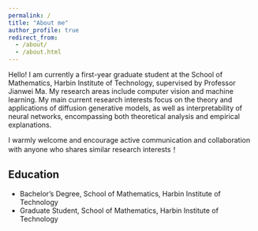 ```yaml
---
permalink: /
title: "About me"
author_profile: true
redirect_from: 
  - /about/
  - /about.html
---
```


Hello! I am currently a first-year graduate student at the School of Mathematics, Harbin Institute of Technology, supervised by Professor Jianwei Ma. My research areas include computer vision and machine learning. My main current research interests focus on the theory and applications of diffusion generative models, as well as interpretability of neural networks, encompassing both theoretical analysis and empirical explanations.

I warmly welcome and encourage active communication and collaboration with anyone who shares similar research interests！

## Education

- Bachelor’s Degree, School of Mathematics, Harbin Institute of Technology  
- Graduate Student, School of Mathematics, Harbin Institute of Technology
